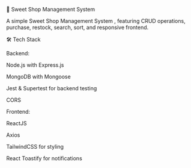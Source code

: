 🍬 Sweet Shop Management System

A simple Sweet Shop Management System , featuring CRUD operations, purchase, restock, search, sort, and responsive frontend.

🛠️ Tech Stack

Backend:

Node.js with Express.js

MongoDB with Mongoose

Jest & Supertest for backend testing

CORS

Frontend:

ReactJS

Axios

TailwindCSS for styling

React Toastify for notifications